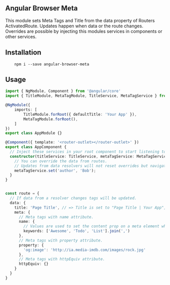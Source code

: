 ## Angular Browser Meta

This module sets Meta Tags and Title from the data property of Routers ActivatedRoute.
Updates happen when data or the route changes.
Overrides are possible by injecting this modules services in components or other services. 

## Installation

```
    npm i --save angular-browser-meta
```

## Usage

```typescript
import { NgModule, Component } from '@angular/core'
import { TitleModule, MetaTagModule, TitleService, MetaTagService } from 'angular-browser-meta'

@NgModule({
    imports: [
        TitleModule.forRoot({ defaultTitle: 'Your App' }),
        MetaTagModule.forRoot(),
    ]
})
export class AppModule {}

@Component({ template: '<router-outlet></router-outlet>' })
export class AppComponent {
  // Inject these services in your root component to start listening to router navigation.
  constructor(titleService: TitleService, metaTagService: MetaTagService) {
    // You can override the data from routes.
    // Updates from data resolvers will not reset overrides but navigation will. 
    metaTagService.set('author', 'Bob');
  }
}


const route = {
  // If data from a resolver changes tags will be updated.
  data: {
    title: 'Page Title', // => Title is set to "Page Title | Your App",
    meta: {
      // Meta tags with name attribute.
      name: {
        // Values are used to set the content prop on a meta element which should be a string. 
        keywords: ['Awesome', 'Todo', 'List'].join(',')
      },
      // Meta tags with property attribute.
      property: {
        'og:image': 'http://ia.media-imdb.com/images/rock.jpg'
      },
      // Meta tags with httpEquiv attribute.
      httpEquiv: {}
    }
  }
}
```
